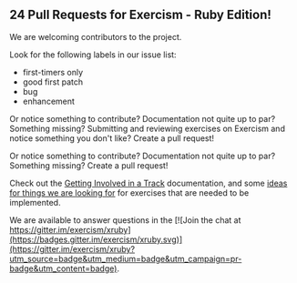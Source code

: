 ## 24 Pull Requests for Exercism - Ruby Edition!

We are welcoming contributors to the project.

Look for the following labels in our issue list:

* first-timers only
* good first patch
* bug
* enhancement

Or notice something to contribute?  Documentation not quite up to par?
Something missing?  Submitting and reviewing exercises on Exercism and
notice something you don't like?  Create a pull request!

Or notice something to contribute?  Documentation not quite up to par?
Something missing?  Create a pull request!

Check out the [Getting Involved in a Track](https://github.com/exercism/exercism.io/blob/master/docs/getting-involved-in-a-track.md) documentation, and some [ideas for things we are looking for](http://exercism.io/languages/ruby/todo) for exercises that are needed to be implemented.

We are available to answer questions in the  [![Join the chat at https://gitter.im/exercism/xruby](https://badges.gitter.im/exercism/xruby.svg)](https://gitter.im/exercism/xruby?utm_source=badge&utm_medium=badge&utm_campaign=pr-badge&utm_content=badge).
